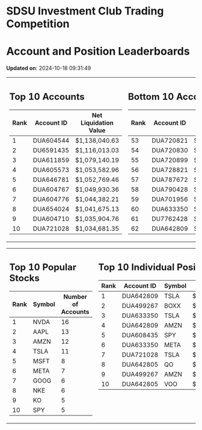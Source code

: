 # SDSU Investment Club Trading Competition 
 # Account and Position Leaderboards

**Updated on**: 2024-10-18 09:31:49

<table><tr><td valign="top">

## Top 10 Accounts
| Rank | Account ID | Net Liquidation Value |
|------|------------|-----------------------|
| 1 | DUA604544 | $1,138,040.63 |
| 2 | DU6591435 | $1,116,013.03 |
| 3 | DUA611859 | $1,079,140.19 |
| 4 | DUA605573 | $1,053,582.96 |
| 5 | DUA646781 | $1,052,769.46 |
| 6 | DUA604767 | $1,049,930.36 |
| 7 | DUA604776 | $1,044,382.21 |
| 8 | DUA654024 | $1,041,675.13 |
| 9 | DUA604710 | $1,035,904.76 |
| 10 | DUA721028 | $1,034,681.35 |

</td><td valign="top">

## Bottom 10 Accounts
| Rank | Account ID | Net Liquidation Value |
|------|------------|-----------------------|
| 53 | DUA720821 | $1,003,217.26 |
| 54 | DUA720830 | $1,003,217.26 |
| 55 | DUA720899 | $1,003,217.26 |
| 56 | DUA728821 | $1,002,859.46 |
| 57 | DUA787672 | $1,002,024.50 |
| 58 | DUA790428 | $1,002,024.50 |
| 59 | DUA701956 | $999,884.62 |
| 60 | DUA633350 | $993,155.65 |
| 61 | DU7762428 | $992,680.17 |
| 62 | DUA642809 | $987,338.88 |

</td></tr></table>

<table><tr><td valign="top">

## Top 10 Popular Stocks
| Rank | Symbol | Number of Accounts |
|------|--------|--------------------|
| 1 | NVDA | 16 |
| 2 | AAPL | 13 |
| 3 | AMZN | 12 |
| 4 | TSLA | 11 |
| 5 | MSFT | 8 |
| 6 | META | 7 |
| 7 | GOOG | 6 |
| 8 | NKE | 6 |
| 9 | KO | 5 |
| 10 | SPY | 5 |

</td><td valign="top">

## Top 10 Individual Positions
| Rank | Account ID | Symbol | Cost | Total Value |
|------|------------|--------|-----------|-------------|
| 1 | DUA642809 | TSLA | $581,301.17 | $581,301.17 |
| 2 | DUA499267 | BOXX | $544,575.26 | $544,575.26 |
| 3 | DUA633350 | TSLA | $195,406.04 | $195,406.04 |
| 4 | DUA642809 | AMZN | $184,214.68 | $184,214.68 |
| 5 | DUA608435 | SPY | $171,717.02 | $171,717.02 |
| 6 | DUA633350 | META | $167,179.02 | $167,179.02 |
| 7 | DUA721028 | TSLA | $140,583.25 | $140,583.25 |
| 8 | DUA642805 | QO | $135,614.37 | $135,614.37 |
| 9 | DUA499267 | AMZN | $117,253.78 | $117,253.78 |
| 10 | DUA642805 | VOO | $104,604.01 | $104,604.01 |

</td></tr></table>
